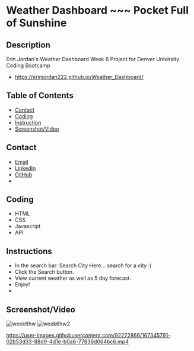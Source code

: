 # Weather Dashboard ~~~ Pocket Full of Sunshine 

## Description
Erin Jordan's Weather Dashboard Week 6 Project for Denver Univirsity Coding Bootcamp

* https://erinjordan222.github.io/Weather_Dashboard/

## Table of Contents
* [Contact](#Contact)
* [Coding](#Coding)
* [Instruction](#Instruction)
* [Screenshot/Video](#Screenshot/Video)

## Contact
* <a href="https://erinjordan2790@gmail.com">Email</a> <br>
* <a href=https://www.linkedin.com/in/erin-jordan-6b58a51a0/>LinkedIn</a> <br>
* <a href="https://github.com/ErinJordan222">GitHub</a> <br>
* 
## Coding
* HTML
* CSS
* Javascript
* API

## Instructions
* In the search bar: Search City Here... search for a city :)
* Click the Search button.
* View current weather as well as 5 day forecast.
* Enjoy!
* 
## Screenshot/Video

![week6hw](https://user-images.githubusercontent.com/92272866/167346499-030329ef-8001-4e62-83bd-e21fef70a685.png)
![week6hw2](https://user-images.githubusercontent.com/92272866/167346505-bccf5819-d3a7-4cd3-a413-14795df06175.png)

https://user-images.githubusercontent.com/92272866/167345791-02b53d33-88d9-4d1e-b0a6-77836d064bc6.mp4

